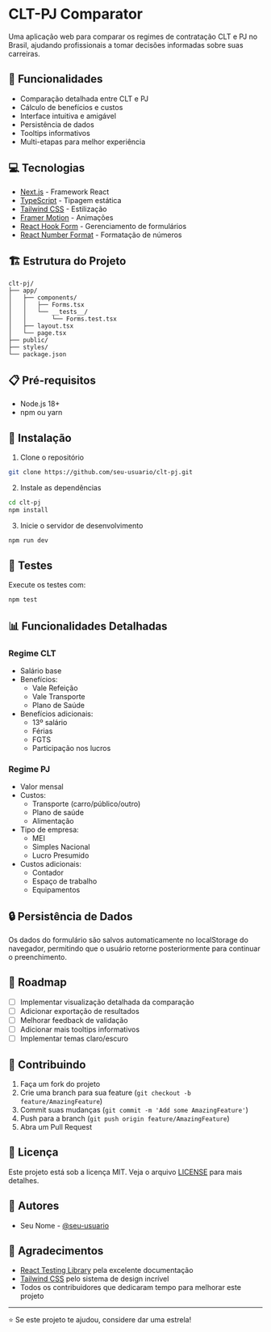 # CLT-PJ Comparator

Uma aplicação web para comparar os regimes de contratação CLT e PJ no Brasil, ajudando profissionais a tomar decisões informadas sobre suas carreiras.

## 🚀 Funcionalidades

- Comparação detalhada entre CLT e PJ
- Cálculo de benefícios e custos
- Interface intuitiva e amigável
- Persistência de dados
- Tooltips informativos
- Multi-etapas para melhor experiência

## 💻 Tecnologias

- [Next.js](https://nextjs.org/) - Framework React
- [TypeScript](https://www.typescriptlang.org/) - Tipagem estática
- [Tailwind CSS](https://tailwindcss.com/) - Estilização
- [Framer Motion](https://www.framer.com/motion/) - Animações
- [React Hook Form](https://react-hook-form.com/) - Gerenciamento de formulários
- [React Number Format](https://github.com/s-yadav/react-number-format) - Formatação de números

## 🏗️ Estrutura do Projeto

```
clt-pj/
├── app/
│   ├── components/
│   │   ├── Forms.tsx
│   │   └── __tests__/
│   │       └── Forms.test.tsx
│   ├── layout.tsx
│   └── page.tsx
├── public/
├── styles/
└── package.json
```

## 📋 Pré-requisitos

- Node.js 18+
- npm ou yarn

## 🔧 Instalação

1. Clone o repositório
```bash
git clone https://github.com/seu-usuario/clt-pj.git
```

2. Instale as dependências
```bash
cd clt-pj
npm install
```

3. Inicie o servidor de desenvolvimento
```bash
npm run dev
```

## 🧪 Testes

Execute os testes com:
```bash
npm test
```

## 📊 Funcionalidades Detalhadas

### Regime CLT
- Salário base
- Benefícios:
  - Vale Refeição
  - Vale Transporte
  - Plano de Saúde
- Benefícios adicionais:
  - 13º salário
  - Férias
  - FGTS
  - Participação nos lucros

### Regime PJ
- Valor mensal
- Custos:
  - Transporte (carro/público/outro)
  - Plano de saúde
  - Alimentação
- Tipo de empresa:
  - MEI
  - Simples Nacional
  - Lucro Presumido
- Custos adicionais:
  - Contador
  - Espaço de trabalho
  - Equipamentos

## 🔒 Persistência de Dados

Os dados do formulário são salvos automaticamente no localStorage do navegador, permitindo que o usuário retorne posteriormente para continuar o preenchimento.

## 🎯 Roadmap

- [ ] Implementar visualização detalhada da comparação
- [ ] Adicionar exportação de resultados
- [ ] Melhorar feedback de validação
- [ ] Adicionar mais tooltips informativos
- [ ] Implementar temas claro/escuro

## 🤝 Contribuindo

1. Faça um fork do projeto
2. Crie uma branch para sua feature (`git checkout -b feature/AmazingFeature`)
3. Commit suas mudanças (`git commit -m 'Add some AmazingFeature'`)
4. Push para a branch (`git push origin feature/AmazingFeature`)
5. Abra um Pull Request

## 📝 Licença

Este projeto está sob a licença MIT. Veja o arquivo [LICENSE](LICENSE) para mais detalhes.

## 👥 Autores

- Seu Nome - [@seu-usuario](https://github.com/seu-usuario)

## 🙏 Agradecimentos

- [React Testing Library](https://testing-library.com/docs/react-testing-library/intro/) pela excelente documentação
- [Tailwind CSS](https://tailwindcss.com/) pelo sistema de design incrível
- Todos os contribuidores que dedicaram tempo para melhorar este projeto

---

⭐️ Se este projeto te ajudou, considere dar uma estrela!
